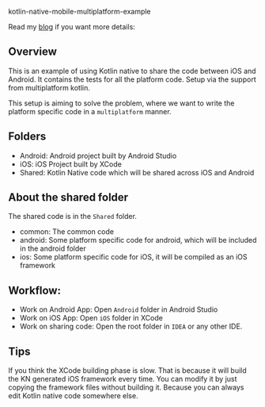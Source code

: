 kotlin-native-mobile-multiplatform-example

Read my [blog](http://www.albertgao.xyz/2018/02/22/use-kotlin-to-share-native-code-between-ios-and-android/) if you want more details:

## Overview
This is an example of using Kotlin native to share the code between iOS and Android. It contains the tests for all the platform code. Setup via the support from multiplatform kotlin.

This setup is aiming to solve the problem, where we want to write the platform specific code in a `multiplatform` manner.

## Folders
- Android: Android project built by Android Studio
- iOS: iOS Project built by XCode
- Shared: Kotlin Native code which will be shared across iOS and Android

## About the shared folder
The shared code is in the `Shared` folder.
- common: The common code
- android: Some platform specific code for android, which will be included in the android folder
- ios: Some platform specific code for iOS, it will be compiled as an iOS framework

## Workflow:
- Work on Android App: Open `Android` folder in Android Studio
- Work on iOS App: Open `iOS` folder in XCode
- Work on sharing code: Open the root folder in `IDEA` or any other IDE.

## Tips

If you think the XCode building phase is slow. That is because it will build the KN generated iOS framework every time. You can modify it by just copying the framework files without building it. Because you can always edit Kotlin native code somewhere else.